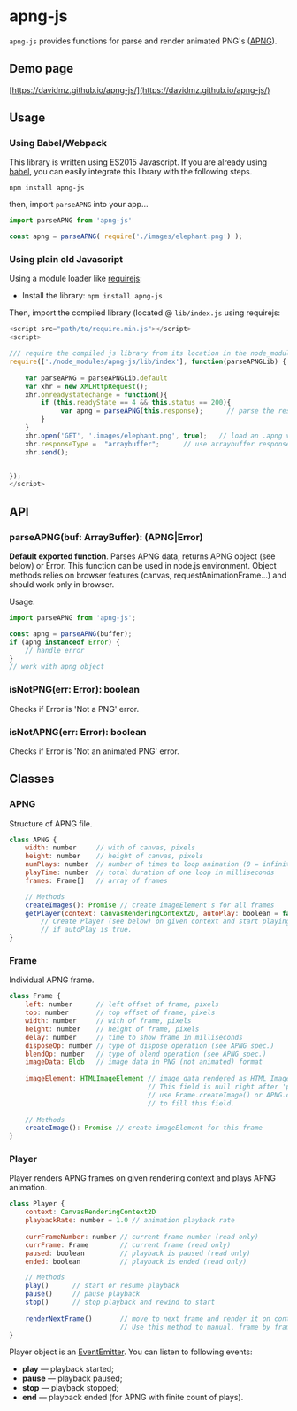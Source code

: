 # apng-js

`apng-js` provides functions for parse and render animated PNG's 
([APNG](https://en.wikipedia.org/wiki/APNG)).
 
## Demo page

[https://davidmz.github.io/apng-js/](https://davidmz.github.io/apng-js/)
 
## Usage

### Using Babel/Webpack

This library is written using ES2015 Javascript. If you are already using [babel](https://babeljs.io), you can easily integrate this library with the following steps.

`npm install apng-js`

then, import `parseAPNG` into your app...

```JavaScript
import parseAPNG from 'apng-js'

const apng = parseAPNG( require('./images/elephant.png') );

```



### Using plain old Javascript

Using a module loader like [requirejs](http://requirejs.org/):

- Install the library: `npm install apng-js`

Then, import the compiled library (located @ `lib/index.js` using requirejs:

```JavaScript
<script src="path/to/require.min.js"></script>
<script>

/// require the compiled js library from its location in the node_modules folder:
require(['./node_modules/apng-js/lib/index'], function(parseAPNGLib) {
    
    var parseAPNG = parseAPNGLib.default
    var xhr = new XMLHttpRequest();
    xhr.onreadystatechange = function(){
        if (this.readyState == 4 && this.status == 200){
             var apng = parseAPNG(this.response);      // parse the response
        }
    }
    xhr.open('GET', '.images/elephant.png', true);   // load an .apng via ajax
    xhr.responseType =  "arraybuffer";      // use arraybuffer response
    xhr.send(); 


});
</script>
```

## API

### parseAPNG(buf: ArrayBuffer): (APNG|Error)

**Default exported function**. Parses APNG data, returns APNG object (see below) or Error.
This function can be used in node.js environment.
Object methods relies on browser features (canvas, requestAnimationFrame…)
and should work only in browser.

Usage:
```JavaScript
import parseAPNG from 'apng-js';

const apng = parseAPNG(buffer);
if (apng instanceof Error) {
    // handle error
}
// work with apng object
```

### isNotPNG(err: Error): boolean

Checks if Error is 'Not a PNG' error.

### isNotAPNG(err: Error): boolean

Checks if Error is 'Not an animated PNG' error.

## Classes

### APNG
Structure of APNG file.
```JavaScript
class APNG {
    width: number     // with of canvas, pixels
    height: number    // height of canvas, pixels
    numPlays: number  // number of times to loop animation (0 = infinite looping)
    playTime: number  // total duration of one loop in milliseconds
    frames: Frame[]   // array of frames

    // Methods
    createImages(): Promise // create imageElement's for all frames
    getPlayer(context: CanvasRenderingContext2D, autoPlay: boolean = false): Promise.<Player>
        // Create Player (see below) on given context and start playing
        // if autoPlay is true.
}
````

### Frame
Individual APNG frame.
```JavaScript
class Frame {
    left: number      // left offset of frame, pixels
    top: number       // top offset of frame, pixels
    width: number     // with of frame, pixels
    height: number    // height of frame, pixels
    delay: number     // time to show frame in milliseconds
    disposeOp: number // type of dispose operation (see APNG spec.)
    blendOp: number   // type of blend operation (see APNG spec.)
    imageData: Blob   // image data in PNG (not animated) format
    
    imageElement: HTMLImageElement // image data rendered as HTML Image element.
                                   // This field is null right after 'parse',
                                   // use Frame.createImage() or APNG.createImages()
                                   // to fill this field.
                                   
    // Methods
    createImage(): Promise // create imageElement for this frame
}
```
### Player
Player renders APNG frames on given rendering context and plays APNG animation.
```JavaScript
class Player {
    context: CanvasRenderingContext2D
    playbackRate: number = 1.0 // animation playback rate
           
    currFrameNumber: number // current frame number (read only)
    currFrame: Frame        // current frame (read only)
    paused: boolean         // playback is paused (read only)
    ended: boolean          // playback is ended (read only)

    // Methods
    play()      // start or resume playback
    pause()     // pause playback
    stop()      // stop playback and rewind to start
    
    renderNextFrame()       // move to next frame and render it on context
                            // Use this method to manual, frame by frame, rendering.
}
```

Player object is an [EventEmitter](https://nodejs.org/api/events.html). You can listen to following events:

  * **play** — playback started;
  * **pause** — playback paused;
  * **stop** — playback stopped;
  * **end** — playback ended (for APNG with finite count of plays).
